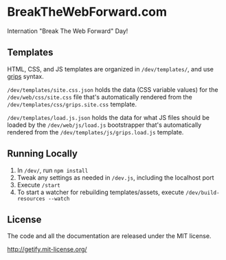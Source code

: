 # BreakTheWebForward.com

Internation "Break The Web Forward" Day!

## Templates

HTML, CSS, and JS templates are organized in `/dev/templates/`, and use [grips](http://github.com/getify/grips) syntax.

`/dev/templates/site.css.json` holds the data (CSS variable values) for the `/dev/web/css/site.css` file that's automatically rendered from the `/dev/templates/css/grips.site.css` template.

`/dev/templates/load.js.json` holds the data for what JS files should be loaded by the `/dev/web/js/load.js` bootstrapper that's automatically rendered from the `/dev/templates/js/grips.load.js` template.

## Running Locally

1. In `/dev/`, run `npm install`
2. Tweak any settings as needed in `/dev.js`, including the localhost port
3. Execute `/start`
4. To start a watcher for rebuilding templates/assets, execute `/dev/build-resources --watch`

## License

The code and all the documentation are released under the MIT license.

http://getify.mit-license.org/
